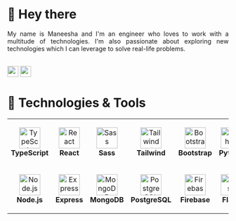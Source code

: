 # 👋 Hey there

<div align="justify">
    My name is Maneesha and I'm an engineer who loves to work with a multitude of technologies.  I'm also passionate about exploring new technologies which I can leverage to solve real-life problems.
</div>

<br/><a href="https://www.linkedin.com/in/maneesha14w/"><img src="https://img.shields.io/badge/linkedin-%230077B5.svg?&style=for-the-badge&logo=linkedin&logoColor=white" height=25></a>
<a href="mailto:maneesha14w@gmail.com"><img src="https://img.shields.io/badge/Gmail-D14836?style=for-the-badge&logo=gmail&logoColor=white" height=25></a>

# 🔧 Technologies & Tools

<table>
  <tr>
    <td align="center" height="108" width="108">
      <img
        src="https://cdn.jsdelivr.net/gh/devicons/devicon/icons/typescript/typescript-plain.svg"
        width="48"
        height="48"
        alt="TypeScript"
      />
      <br /><strong>TypeScript</strong>
    </td>
     <td align="center" height="108" width="108">
      <img
        src="https://cdn.jsdelivr.net/gh/devicons/devicon/icons/react/react-original.svg"
        width="48"
        height="48"
        alt="React"
      />
      <br /><strong>React</strong>
    </td>
    <td align="center" height="108" width="108">
      <img
        src="https://cdn.jsdelivr.net/gh/devicons/devicon/icons/sass/sass-original.svg"
        width="48"
        height="48"
        alt="Sass"
      />
      <br /><strong>Sass</strong>
    </td>
    <td align="center" height="108" width="108">
      <img
        src="https://cdn.jsdelivr.net/gh/devicons/devicon@latest/icons/tailwindcss/tailwindcss-original.svg" 
        width="48"
        height="48"
        alt="Tailwind"
      />
      <br /><strong>Tailwind</strong>
    </td>
    <td align="center" height="108" width="108">
      <img
        src="https://cdn.jsdelivr.net/gh/devicons/devicon/icons/bootstrap/bootstrap-original.svg"
        width="48"
        height="48"
        alt="Bootstrap"
      />
      <br /><strong>Bootstrap</strong>
    </td>
    <td align="center" height="108" width="108">
      <img
        src="https://cdn.jsdelivr.net/gh/devicons/devicon/icons/python/python-original.svg"
        width="48"
        height="48"
        alt="Python"
      />
      <br /><strong>Python</strong>
    </td>
          <td align="center" height="108" width="108">
      <img
        src="https://cdn.jsdelivr.net/gh/devicons/devicon/icons/flutter/flutter-original.svg"
        width="48"
        height="48"
        alt="Flutter"
      />
      <br /><strong>Flutter</strong>
    </td>
<!--   <td align="center" height="108" width="108">
      <img
        src="https://cdn.jsdelivr.net/gh/devicons/devicon@latest/icons/swift/swift-original.svg"
        width="48"
        height="48"
        alt="Swift"
      />
      <br /><strong>Swift</strong>
  </td> -->
  </tr>
    
  <tr>
    <td align="center" height="108" width="108">
      <img
        src="https://cdn.jsdelivr.net/gh/devicons/devicon/icons/nodejs/nodejs-original.svg"
        width="48"
        height="48"
        alt="Node.js"
      />
      <br /><strong>Node.js</strong>
    </td>
    <td align="center" height="108" width="108">
      <img
            src="https://cdn.jsdelivr.net/gh/devicons/devicon/icons/express/express-original.svg" 
        width="48"
        height="48"
        alt="Express"
      />
      <br /><strong>Express</strong>
    </td>
    <td align="center" height="108" width="108">
      <img
        src="https://cdn.jsdelivr.net/gh/devicons/devicon/icons/mongodb/mongodb-original.svg"
        width="48"
        height="48"
        alt="MongoDB"
      />
      <br /><strong>MongoDB</strong>
    </td>
    <td align="center" height="108" width="108">
      <img
        src="https://cdn.jsdelivr.net/gh/devicons/devicon/icons/postgresql/postgresql-original.svg"
        width="48"
        height="48"
        alt="PostgreSQL"
      />
      <br /><strong>PostgreSQL</strong>
    </td>
    <td align="center" height="108" width="108">
      <img
        src="https://cdn.jsdelivr.net/gh/devicons/devicon/icons/firebase/firebase-plain.svg"
        width="48"
        height="48"
        alt="Firebase"
      />
      <br /><strong>Firebase</strong>
    </td>
        <td align="center" height="108" width="108">
      <img
        src="https://cdn.jsdelivr.net/gh/devicons/devicon/icons/flask/flask-original.svg"
        width="48"
        height="48"
        alt="Flask"
      />
      <br /><strong>Flask</strong>
        </td>
        <td align="center" height="108" width="108">
      <img
        src="https://cdn.jsdelivr.net/gh/devicons/devicon/icons/azure/azure-original.svg"
        width="48"
        height="48"
        alt="Azure"
      />
      <br /><strong>Azure</strong>
    </td>
<!--           <td align="center" height="108" width="108">
      <img
        src="https://cdn.jsdelivr.net/gh/devicons/devicon@latest/icons/go/go-original-wordmark.svg"
        width="48"
        height="48"
        alt="Go"
      />
      <br /><strong>Go</strong>
          </td> -->
  </tr>
</table>

<!-- # 📈 Stats

<img
  src="https://github-readme-stats.vercel.app/api?username=maneesha14w&show_icons=true&theme=react&&hide_border=true"
/> -->
